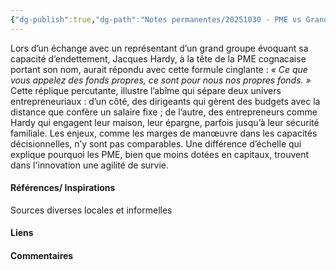 ```yaml
---
{"dg-publish":true,"dg-path":"Notes permanentes/20251030 - PME vs Grands Groupes - fonds propres.md","permalink":"/notes-permanentes/20251030-pme-vs-grands-groupes-fonds-propres/","dgPassFrontmatter":true}
---
```


Lors d’un échange avec un représentant d’un grand groupe évoquant sa capacité d’endettement, Jacques Hardy, à la tête de la PME cognacaise portant son nom, aurait répondu avec cette formule cinglante : _« Ce que vous appelez des fonds propres, ce sont pour nous nos propres fonds. »_ Cette réplique percutante, illustre l’abîme qui sépare deux univers entrepreneuriaux : d’un côté, des dirigeants qui gèrent des budgets avec la distance que confère un salaire fixe ; de l’autre, des entrepreneurs comme Hardy qui engagent leur maison, leur épargne, parfois jusqu’à leur sécurité familiale. 
Les enjeux, comme les marges de manœuvre dans les capacités décisionnelles, n’y sont pas comparables.
Une différence d’échelle qui explique pourquoi les PME, bien que moins dotées en capitaux, trouvent dans l'innovation une agilité de survie.

#### Références/ Inspirations
Sources diverses locales et informelles

#### Liens



#### Commentaires


